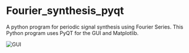 # Fourier_synthesis_pyqt

A python program for periodic signal synthesis using Fourier Series. This Python program uses PyQT for the GUI and Matplotlib.


![GUI](https://raw.githubusercontent.com/vincentchoqueuse/Fourier_synthesis_pyqt/master/capture.png)